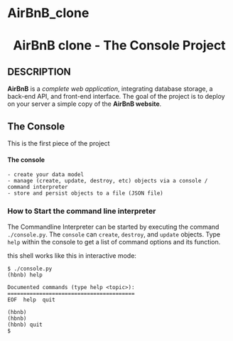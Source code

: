 # AirBnB_clone

# <h1 align="center">AirBnB clone - The Console Project </h1>


## DESCRIPTION

**AirBnB** is a *complete web application*, integrating database storage, a back-end API, and front-end interface.
The goal of the project is to deploy on your server a simple copy of the **AirBnB website**.

##  The Console 

This is the first piece of the project 
 
 #### The console 
    - create your data model
    - manage (create, update, destroy, etc) objects via a console / command interpreter
    - store and persist objects to a file (JSON file)


### How to Start the command line interpreter

The Commandline Interpreter can be started by executing the command `./console.py`. 
The `console` can `create`, `destroy`, and `update` objects. 
Type `help` within the console to get a list of command options and its function.


this shell works like this in interactive mode:
```
$ ./console.py
(hbnb) help

Documented commands (type help <topic>):
========================================
EOF  help  quit

(hbnb) 
(hbnb) 
(hbnb) quit
$
```
